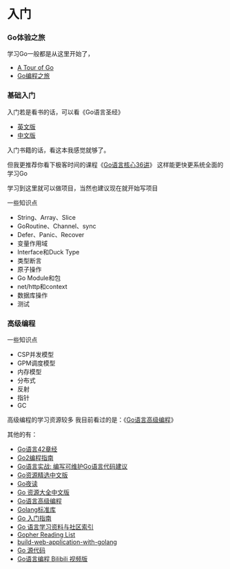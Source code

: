 # 入门

### Go体验之旅
学习Go一般都是从这里开始了，
- [A Tour of Go](https://tour.golang.org/)
- [Go编程之旅](https://tour.go-zh.org/welcome/1)

### 基础入门
入门若是看书的话，可以看《Go语言圣经》
- [英文版](http://www.gopl.io/)
- [中文版](https://books.studygolang.com/gopl-zh/)

入门书籍的话，看这本我感觉就够了。

但我更推荐你看下极客时间的课程《[Go语言核心36讲](https://time.geekbang.org/column/intro/112)》
这样能更快更系统全面的学习Go

学习到这里就可以做项目，当然也建议现在就开始写项目

一些知识点
- String、Array、Slice
- GoRoutine、Channel、sync
- Defer、Panic、Recover
- 变量作用域
- Interface和Duck Type
- 类型断言
- 原子操作
- Go Module和包
- net/http和context
- 数据库操作
- 测试

### 高级编程
一些知识点
- CSP并发模型
- GPM调度模型
- 内存模型
- 分布式
- 反射
- 指针
- GC

高级编程的学习资源较多
我目前看过的是：《[Go语言高级编程](https://github.com/chai2010/advanced-go-programming-book)》

其他的有：

- [Go语言42章经](https://github.com/ffhelicopter/Go42)
- [Go2编程指南](https://github.com/chai2010/go2-book)
- [Go语言实战: 编写可维护Go语言代码建议](https://github.com/llitfkitfk/go-best-practice)
- [Go资源精选中文版](https://github.com/chai2010/awesome-go-zh)
- [Go夜读](https://github.com/developer-learning/reading-go)
- [Go 资源大全中文版](https://github.com/jobbole/awesome-go-cn)
- [Go语言高级编程](https://github.com/chai2010/advanced-go-programming-book)
- [Golang标准库](https://github.com/polaris1119/The-Golang-Standard-Library-by-Example)
- [Go 入门指南](https://github.com/Unknwon/the-way-to-go_ZH_CN)
- [Go 语言学习资料与社区索引](https://github.com/Unknwon/go-study-index)
- [Gopher Reading List](https://github.com/enocom/gopher-reading-list)
- [build-web-application-with-golang](https://github.com/astaxie/build-web-application-with-golang)
- [Go 源代码](https://github.com/golang/go)
- [Go语言编程 Bilibili 视频版](https://space.bilibili.com/10056291)